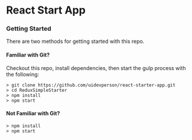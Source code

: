 # React Start App

### Getting Started

There are two methods for getting started with this repo.

#### Familiar with Git?
Checkout this repo, install dependencies, then start the gulp process with the following:

```
> git clone https://github.com/uidevperson/react-starter-app.git
> cd ReduxSimpleStarter
> npm install
> npm start
```

#### Not Familiar with Git?

```
> npm install
> npm start
```
